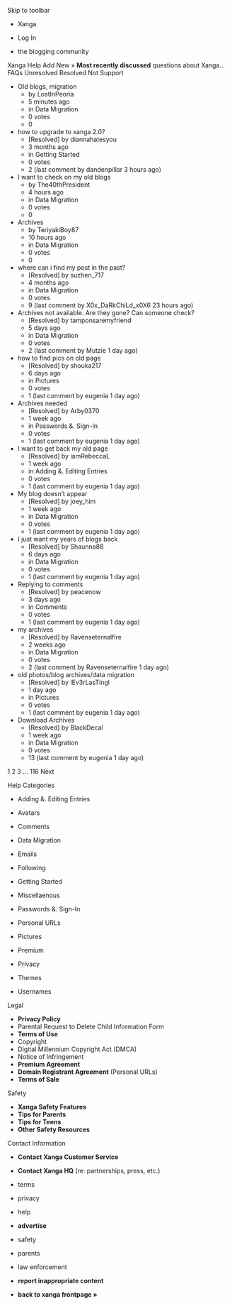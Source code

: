 Skip to toolbar

*   Xanga

*   Log In

*   the blogging community

Xanga Help Add New » **Most recently discussed** questions about Xanga… FAQs Unresolved Resolved Not Support

*   Old blogs, migration
    *   by LostInPeoria
    *   5 minutes ago
    *   in Data Migration
    *   0 votes
    *   0
*   how to upgrade to xanga 2.0?
    *   \[Resolved\] by diannahatesyou
    *   3 months ago
    *   in Getting Started
    *   0 votes
    *   2 (last comment by dandenpillar 3 hours ago)
*   I want to check on my old blogs
    *   by The40thPresident
    *   4 hours ago
    *   in Data Migration
    *   0 votes
    *   0
*   Archives
    *   by TeriyakiBoy87
    *   10 hours ago
    *   in Data Migration
    *   0 votes
    *   0
*   where can i find my post in the past?
    *   \[Resolved\] by suzhen\_717
    *   4 months ago
    *   in Data Migration
    *   0 votes
    *   9 (last comment by X0x\_DaRkChiLd\_x0X6 23 hours ago)
*   Archives not available. Are they gone? Can someone check?
    *   \[Resolved\] by tamponsaremyfriend
    *   5 days ago
    *   in Data Migration
    *   0 votes
    *   2 (last comment by Mutzie 1 day ago)
*   how to find pics on old page
    *   \[Resolved\] by shouka217
    *   6 days ago
    *   in Pictures
    *   0 votes
    *   1 (last comment by eugenia 1 day ago)
*   Archives needed
    *   \[Resolved\] by Arby0370
    *   1 week ago
    *   in Passwords &. Sign-In
    *   0 votes
    *   1 (last comment by eugenia 1 day ago)
*   I want to get back my old page
    *   \[Resolved\] by iamRebeccaL
    *   1 week ago
    *   in Adding &. Editing Entries
    *   0 votes
    *   1 (last comment by eugenia 1 day ago)
*   My blog doesn’t appear
    *   \[Resolved\] by joey\_him
    *   1 week ago
    *   in Data Migration
    *   0 votes
    *   1 (last comment by eugenia 1 day ago)
*   I just want my years of blogs back
    *   \[Resolved\] by Shaunna88
    *   6 days ago
    *   in Data Migration
    *   0 votes
    *   1 (last comment by eugenia 1 day ago)
*   Replying to comments
    *   \[Resolved\] by peacenow
    *   3 days ago
    *   in Comments
    *   0 votes
    *   1 (last comment by eugenia 1 day ago)
*   my archives
    *   \[Resolved\] by Ravenseternalfire
    *   2 weeks ago
    *   in Data Migration
    *   0 votes
    *   2 (last comment by Ravenseternalfire 1 day ago)
*   old photos/blog archives/data migration
    *   \[Resolved\] by lEv3rLasTingl
    *   1 day ago
    *   in Pictures
    *   0 votes
    *   1 (last comment by eugenia 1 day ago)
*   Download Archives
    *   \[Resolved\] by BlackDecal
    *   1 week ago
    *   in Data Migration
    *   0 votes
    *   13 (last comment by eugenia 1 day ago)

1 2 3 ... 116 Next

Help Categories

*   Adding &. Editing Entries
*   Avatars
*   Comments
*   Data Migration
*   Emails
*   Following
*   Getting Started
*   Miscellaenous

*   Passwords &. Sign-In
*   Personal URLs
*   Pictures
*   Premium
*   Privacy
*   Themes
*   Usernames

Legal

*   **Privacy Policy**
*   Parental Request to Delete Child Information Form
*   **Terms of Use**
*   Copyright
*   Digital Millennium Copyright Act (DMCA)
*   Notice of Infringement
*   **Premium Agreement**
*   **Domain Registrant Agreement** (Personal URLs)
*   **Terms of Sale**

Safety

*   **Xanga Safety Features**
*   **Tips for Parents**
*   **Tips for Teens**
*   **Other Safety Resources**

Contact Information

*   **Contact Xanga Customer Service**
*   **Contact Xanga HQ** (re: partnerships, press, etc.)

*   terms
*   privacy
*   help
*   **advertise**

*   safety
*   parents
*   law enforcement
*   **report inappropriate content**

*   **back to xanga frontpage »**